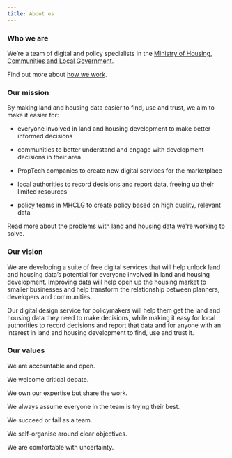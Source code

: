```yaml
---
title: About us
---
```


### Who we are
We’re a team of digital and policy specialists in the [Ministry of Housing, Communities and Local Government](https://www.gov.uk/government/organisations/ministry-of-housing-communities-and-local-government).

Find out more about [how we work](/about/how-we-work).

### Our mission
By making land and housing data easier to find, use and trust, we aim to make it easier for:

* everyone involved in land and housing development to make better informed decisions

* communities to better understand and engage with development decisions in their area

* PropTech companies to create new digital services for the marketplace

* local authorities to record decisions and report data, freeing up their limited resources

* policy teams in MHCLG to create policy based on high quality, relevant data

Read more about the problems with [land and housing data](/about/data/) we're working to solve.

### Our vision
We are developing a suite of free digital services that will help unlock land and housing data’s potential for everyone involved in land and housing development. Improving data will help open up the housing market to smaller businesses and help transform the relationship between planners, developers and communities.

Our digital design service for policymakers will help them get the land and housing data they need to make decisions, while making it easy for local authorities to record decisions and report that data and for anyone with an interest in land and housing development to find, use and trust it.

### Our values 

We are accountable and open.

We welcome critical debate.

We own our expertise but share the work.

We always assume everyone in the team is trying their best.

We succeed or fail as a team.

We self-organise around clear objectives.

We are comfortable with uncertainty.
